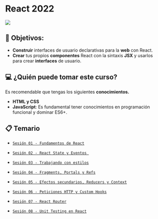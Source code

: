 # React 2022

![](https://miro.medium.com/max/3600/1*HSisLuifMO6KbLfPOKtLow.jpeg)

## 🎯 Objetivos:

- **Construir** interfaces de usuario declarativas para la **web** con React.
- **Crear** tus propios **componentes** React con la sintaxis **JSX** y usarlos para crear **interfaces** de usuario.

## 💻 ¿Quién puede tomar este curso?

Es recomendable que tengas los siguientes **conocimientos.**

- **HTML y CSS**
- **JavaScript**: Es fundamental tener conocimientos en programación funcional y dominar ES6+.

## 📋 Temario

- [`Sesión 01 - Fundamentos de React`](./Sesion-01/Readme.md)

- [`Sesión 02 - React State y Eventos `](./Sesion-02/Readme.md)

- [`Sesión 03 - Trabajando con estilos`](./Sesion-03/Readme.md)

- [`Sesión 04 - Fragments, Portals y Refs`](./Sesion-04/Readme.md)

- [`Sesión 05 - Efectos secundarios, Reducers y Context`](./Sesion-05/Readme.md)

- [`Sesión 06 - Peticiones HTTP y Custom Hooks`](./Sesion-06/Readme.md)

- [`Sesión 07 - React Router`](./Sesion-07/Readme.md)

- [`Sesión 08 - Unit Testing en React`](./Sesion-08/Readme.md)
